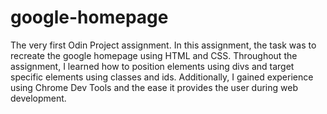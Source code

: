 # google-homepage
The very first Odin Project assignment. In this assignment, the task was to recreate the google homepage using HTML
and CSS. Throughout the assignment, I learned how to position elements using divs and target specific elements using
classes and ids. Additionally, I gained experience using Chrome Dev Tools and the ease it provides the user during
web development.